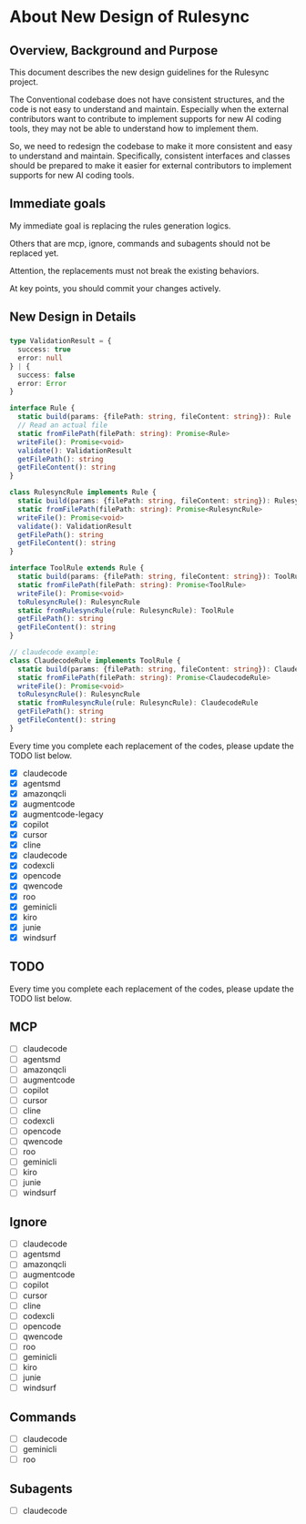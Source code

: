 # About New Design of Rulesync

## Overview, Background and Purpose

This document describes the new design guidelines for the Rulesync project.

The Conventional codebase does not have consistent structures, and the code is not easy to understand and maintain. Especially when the external contributors want to contribute to implement supports for new AI coding tools, they may not be able to understand how to implement them.

So, we need to redesign the codebase to make it more consistent and easy to understand and maintain. Specifically, consistent interfaces and classes should be prepared to make it easier for external contributors to implement supports for new AI coding tools.

## Immediate goals

My immediate goal is replacing the rules generation logics.

Others that are mcp, ignore, commands and subagents should not be replaced yet.

Attention, the replacements must not break the existing behaviors.

At key points, you should commit your changes actively.

## New Design in Details

### 

```ts
type ValidationResult = {
  success: true
  error: null
} | {
  success: false
  error: Error
}

interface Rule {
  static build(params: {filePath: string, fileContent: string}): Rule
  // Read an actual file
  static fromFilePath(filePath: string): Promise<Rule>
  writeFile(): Promise<void>
  validate(): ValidationResult
  getFilePath(): string
  getFileContent(): string
}

class RulesyncRule implements Rule {
  static build(params: {filePath: string, fileContent: string}): RulesyncRule
  static fromFilePath(filePath: string): Promise<RulesyncRule>
  writeFile(): Promise<void>
  validate(): ValidationResult
  getFilePath(): string
  getFileContent(): string
}

interface ToolRule extends Rule {
  static build(params: {filePath: string, fileContent: string}): ToolRule
  static fromFilePath(filePath: string): Promise<ToolRule>
  writeFile(): Promise<void>
  toRulesyncRule(): RulesyncRule
  static fromRulesyncRule(rule: RulesyncRule): ToolRule
  getFilePath(): string
  getFileContent(): string
}

// claudecode example:
class ClaudecodeRule implements ToolRule {
  static build(params: {filePath: string, fileContent: string}): ClaudecodeRule
  static fromFilePath(filePath: string): Promise<ClaudecodeRule>
  writeFile(): Promise<void>
  toRulesyncRule(): RulesyncRule
  static fromRulesyncRule(rule: RulesyncRule): ClaudecodeRule
  getFilePath(): string
  getFileContent(): string
}
```

Every time you complete each replacement of the codes, please update the TODO list below.

- [x] claudecode
- [x] agentsmd
- [x] amazonqcli
- [x] augmentcode
- [x] augmentcode-legacy
- [x] copilot
- [x] cursor
- [x] cline
- [x] claudecode
- [x] codexcli
- [x] opencode
- [x] qwencode
- [x] roo
- [x] geminicli
- [x] kiro
- [x] junie
- [x] windsurf

### 

## TODO

Every time you complete each replacement of the codes, please update the TODO list below.

## MCP

- [ ] claudecode
- [ ] agentsmd
- [ ] amazonqcli
- [ ] augmentcode
- [ ] copilot
- [ ] cursor
- [ ] cline
- [ ] codexcli
- [ ] opencode
- [ ] qwencode
- [ ] roo
- [ ] geminicli
- [ ] kiro
- [ ] junie
- [ ] windsurf

## Ignore

- [ ] claudecode
- [ ] agentsmd
- [ ] amazonqcli
- [ ] augmentcode
- [ ] copilot
- [ ] cursor
- [ ] cline
- [ ] codexcli
- [ ] opencode
- [ ] qwencode
- [ ] roo
- [ ] geminicli
- [ ] kiro
- [ ] junie
- [ ] windsurf

## Commands

- [ ] claudecode
- [ ] geminicli
- [ ] roo

## Subagents

- [ ] claudecode
